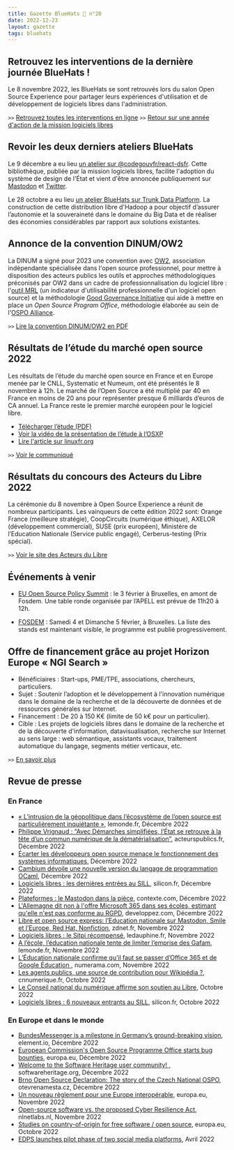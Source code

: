 ```yaml
---
title: Gazette BlueHats 🧢 n°20
date: 2022-12-23
layout: gazette
tags: bluehats
---
```


## Retrouvez les interventions de la dernière journée BlueHats !

Le 8 novembre 2022, les BlueHats se sont retrouvés lors du salon Open Source Experience pour partager leurs expériences d'utilisation et de développement de logiciels libres dans l'administration.

`>>` [Retrouvez toutes les interventions en ligne](https://communs.numerique.gouv.fr/rencontres/journee-2022/)
`>>` [Retour sur une année d'action de la mission logiciels libres](https://tube.numerique.gouv.fr/w/scCJPR5rBQG5VypufAMExh)

## Revoir les deux derniers ateliers BlueHats

Le 9 décembre a eu lieu [un atelier sur @codegouvfr/react-dsfr](https://communs.numerique.gouv.fr/ateliers/react-dsfr/).  Cette bibliothèque, publiée par la mission logiciels libres, facilite l'adoption du système de design de l'État et vient d'être annoncée publiquement sur [Mastodon](https://mastodon.social/@CodeGouvFr/109552721184450656) et [Twitter](https://twitter.com/codegouvfr/status/1605607912117772304).

Le 28 octobre a eu lieu [un atelier BlueHats sur Trunk Data Platform](https://communs.numerique.gouv.fr/ateliers/tdp/).  La construction de cette distribution libre d'Hadoop a pour objectif d’assurer l’autonomie et la souveraineté dans le domaine du Big Data et de réaliser des économies considérables par rapport aux solutions existantes.

## Annonce de la convention DINUM/OW2

La DINUM a signé pour 2023 une convention avec [OW2](https://www.ow2.org/), association indépendante spécialisée dans l'open source professionnel, pour mettre à disposition des acteurs publics les outils et approches méthodologiques préconisés par OW2 dans un cadre de professionnalisation du logiciel libre : l'[outil MRL](https://www.ow2.org/MRL/) (un indicateur d'utilisabilité professionnelle d'un logiciel open source) et la méthodologie [Good Governance Initiative](https://ospo.zone/ggi/) qui aide à mettre en place un *Open Source Program Office*, méthodologie élaborée au sein de l'[OSPO Alliance](https://ospo.zone/).

`>>` [Lire la convention DINUM/OW2 en PDF](https://man.sr.ht/~etalab/logiciels-libres/docs/Convention_OW2_Dinum_2022.pdf)

## Résultats de l’étude du marché open source 2022

Les résultats de l’étude du marché open source en France et en Europe menée par le CNLL, Systematic et Numeum, ont été présentés le 8 novembre à 12h. Le marché de l’Open Source a été multiplié par 40 en France en moins de 20 ans pour représenter presque 6 milliards d’euros de CA annuel. La France reste le premier marché européen pour le logiciel libre.

- [Télécharger l’étude (PDF)](http://cnll.fr/static/pdf/etude-open-source-2022.pdf)
- [Voir la vidéo de la présentation de l’étude à l’OSXP](https://www.youtube.com/watch?v=fKQuaSeNNj4&feature=youtu.be)
- [Lire l'article sur linuxfr.org](https://linuxfr.org/news/le-cnll-annonce-les-resultats-des-acteurs-du-libre-2022)

`>>` [Voir le communiqué](https://cnll.fr/news/etude-2022-le-march%C3%A9-de-lopen-source-en-france-et-europe/)

## Résultats du concours des Acteurs du Libre 2022

La cérémonie du 8 novembre à Open Source Experience a réunit de nombreux participants. Les vainqueurs de cette édition 2022 sont: Orange France (meilleure stratégie), CoopCircuits (numérique éthique), AXELOR (développement commercial), SUSE (prix européen), Ministère de l’Education Nationale (Service public engagé), Cerberus-testing (Prix spécial).

`>>` [Voir le site des Acteurs du Libre](https://lesacteursdulibre.com/)

## Événements à venir

- [EU Open Source Policy Summit](https://summit.openforumeurope.org/?mc_cid=4de5645840&mc_eid=06a463f26c) : le 3 février à Bruxelles, en amont de Fosdem. Une table ronde organisée par l’APELL est prévue de 11h20 à 12h.

- [FOSDEM](https://fosdem.org/2023/) : Samedi 4 et Dimanche 5 février, à Bruxelles. La liste des stands est maintenant visible, le programme est publié progressivement.

## Offre de financement grâce au projet Horizon Europe « NGI Search »

- Bénéficiaires :  Start-ups, PME/TPE, associations, chercheurs, particuliers.
- Sujet : Soutenir l’adoption et le développement à l'innovation numérique dans le domaine de la recherche et de la découverte de données et de ressources générales sur Internet.
- Financement : De 20 à 150 K€ (limite de 50 k€ pour un particulier). 
- Cible : Les projets de logiciels libres dans le domaine de la recherche et de la découverte d'information, datavisualisation, recherche sur Internet au sens large : web sémantique, assistants vocaux, traitement automatique du langage, segments métier verticaux, etc.

`>>` [En savoir plus](https://www.ngisearch.eu)

## Revue de presse

### En France

- [« L’intrusion de la géopolitique dans l’écosystème de l’open source est particulièrement inquiétante »](https://www.lemonde.fr/idees/article/2022/12/21/l-intrusion-de-la-geopolitique-dans-l-ecosysteme-de-l-open-source-est-particulierement-inquietante_6155299_3232.html), lemonde.fr, Décembre 2022
- [Philippe Vrignaud : “Avec Démarches simplifiées, l’État se retrouve à la tête d’un commun numérique de la dématérialisation”](https://acteurspublics.fr/articles/philippe-vrignaud-avec-demarches-simplifiees-letat-se-retrouve-a-la-tete-dun-commun-numerique-de-la-dematerialisation), acteurspublics.fr, Décembre 2022
- [Écarter les développeurs open source menace le fonctionnement des systèmes informatiques](https://www.silicon.fr/avis-expert/ecarter-les-developpeurs-open-source-menace-le-fonctionnement-des-systemes-informatiques), Décembre 2022
- [Cambium dévoile une nouvelle version du langage de programmation OCaml](https://www.inria.fr/fr/cambium-nouvelle-version-langage-programmation-ocaml), Décembre 2022
- [Logiciels libres : les dernières entrées au SILL](https://www.silicon.fr/logiciels-libres-dernieres-entrees-sill-455331.html), silicon.fr, Décembre 2022
- [Plateformes : le Mastodon dans la pièce](https://www.contexte.com/article/numerique/plateformes-le-mastodon-dans-la-piece_160878.html), contexte.com, Décembre 2022
- [L'Allemagne dit non à l'offre Microsoft 365 dans ses écoles, estimant qu'elle n'est pas conforme au RGPD](https://office.developpez.com/actu/339056/L-Allemagne-dit-non-a-l-offre-Microsoft-365-dans-ses-ecoles-estimant-qu-elle-n-est-pas-conforme-au-RGPD-en-raison-de-problemes-de-confidentialite/), developpez.com, Décembre 2022
- [Libre et open source express: l’Education nationale sur Mastodon, Smile et l’Europe, Red Hat, Nonfiction](https://www.zdnet.fr/blogs/l-esprit-libre/libre-et-open-source-express-l-education-nationale-sur-mastodon-smile-et-l-europe-red-hat-nonfiction-39949148.htm), zdnet.fr, Novembre 2022
- [Logiciels libres : le Sitpi récompensé](https://www.ledauphine.com/societe/2022/11/23/isere-agglomeration-grenobloise-le-sitpi-recompense), ledauphine.fr, Novembre 2022
- [A l’école, l’éducation nationale tente de limiter l’emprise des Gafam](https://www.lemonde.fr/pixels/article/2022/11/16/a-l-ecole-l-education-nationale-tente-de-limiter-l-emprise-des-gafam_6150169_4408996.html), lemonde.fr, Novembre 2022
- [L’Éducation nationale confirme qu’il faut se passer d’Office 365 et de Google Éducation ](https://www.numerama.com/politique/1180864-leducation-nationale-confirme-quil-faut-se-passer-doffice-365-et-de-google-education.html), numerama.com, Novembre 2022
- [Les agents publics, une source de contribution pour Wikipédia ?](https://cnnumerique.fr/les-agents-publics-une-source-de-contribution-pour-wikipedia), cnnumerique.fr, Octobre 2022
- [Le Conseil national du numérique affirme son soutien au Libre](https://www.zdnet.fr/blogs/l-esprit-libre/le-conseil-national-du-numerique-affirme-son-soutien-au-libre-39948826.htm), Octobre 2022
- [Logiciels libres : 6 nouveaux entrants au SILL](https://www.silicon.fr/logiciels-libres-6-nouveaux-entrants-sill-451269.html), silicon.fr, Octobre 2022

### En Europe et dans le monde

- [BundesMessenger is a milestone in Germany’s ground-breaking vision](https://element.io/blog/bundesmessenger-is-a-milestone-in-germanys-ground-breaking-vision/), element.io, Décembre 2022
- [European Commission's Open Source Programme Office starts bug bounties](https://commission.europa.eu/news/european-commissions-open-source-programme-office-starts-bug-bounties-2022-01-19_en), europa.eu, Décembre 2022
- [Welcome to the Software Heritage user community! ](https://www.softwareheritage.org/community/users/), softwareheritage.org, Décembre 2022
- [Brno Open Source Declaration: The story of the Czech National OSPO](https://otevrenamesta.cz/declaration/), otevrenamesta.cz, Décembre 2022
- [Un nouveau règlement pour une Europe interopérable](https://ec.europa.eu/commission/presscorner/detail/fr/ip_22_6907), europa.eu, Novembre 2022
- [Open-source software vs. the proposed Cyber Resilience Act](https://blog.nlnetlabs.nl/open-source-software-vs-the-cyber-resilience-act/), nlnetlabs.nl, Novembre 2022
- [Studies on country-of-origin for free software / open source](https://joinup.ec.europa.eu/collection/open-source-observatory-osor/news/studies-fsoss-country), europa.eu, Octobre 2022
- [EDPS launches pilot phase of two social media platforms](https://edps.europa.eu/press-publications/press-news/press-releases/2022/edps-launches-pilot-phase-two-social-media_en), Avril 2022
